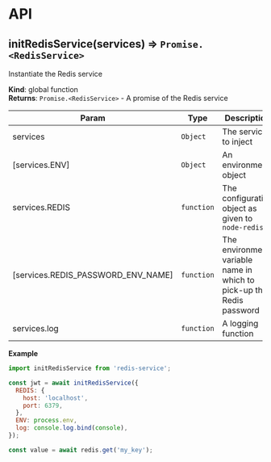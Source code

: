 # API
<a name="initRedisService"></a>

## initRedisService(services) ⇒ <code>Promise.&lt;RedisService&gt;</code>
Instantiate the Redis service

**Kind**: global function  
**Returns**: <code>Promise.&lt;RedisService&gt;</code> - A promise of the Redis service  

| Param | Type | Description |
| --- | --- | --- |
| services | <code>Object</code> | The services to inject |
| [services.ENV] | <code>Object</code> | An environment object |
| services.REDIS | <code>function</code> | The configuration object as given to `node-redis` |
| [services.REDIS_PASSWORD_ENV_NAME] | <code>function</code> | The environment variable name in which to pick-up the  Redis password |
| services.log | <code>function</code> | A logging function |

**Example**  
```js
import initRedisService from 'redis-service';

const jwt = await initRedisService({
  REDIS: {
    host: 'localhost',
    port: 6379,
  },
  ENV: process.env,
  log: console.log.bind(console),
});

const value = await redis.get('my_key');
```
